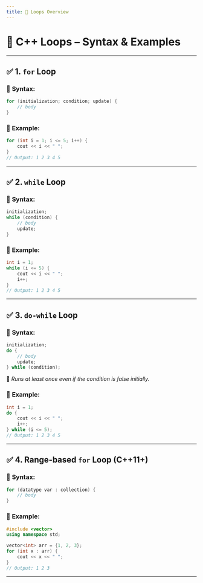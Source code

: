 ```yaml
---
title: 🔁 Loops Overview
---
```


# 🔁 C++ Loops – Syntax & Examples

---

## ✅ 1. `for` Loop

### 🔹 **Syntax**:
```cpp
for (initialization; condition; update) {
    // body
}
```

### 🔹 **Example**:
```cpp
for (int i = 1; i <= 5; i++) {
    cout << i << " ";
}
// Output: 1 2 3 4 5
```

---

## ✅ 2. `while` Loop

### 🔹 **Syntax**:
```cpp
initialization;
while (condition) {
    // body
    update;
}
```

### 🔹 **Example**:
```cpp
int i = 1;
while (i <= 5) {
    cout << i << " ";
    i++;
}
// Output: 1 2 3 4 5
```

---

## ✅ 3. `do-while` Loop

### 🔹 **Syntax**:
```cpp
initialization;
do {
    // body
    update;
} while (condition);
```

📌 _Runs at least once even if the condition is false initially._

### 🔹 **Example**:
```cpp
int i = 1;
do {
    cout << i << " ";
    i++;
} while (i <= 5);
// Output: 1 2 3 4 5
```

---

## ✅ 4. Range-based `for` Loop (C++11+)

### 🔹 **Syntax**:
```cpp
for (datatype var : collection) {
    // body
}
```

### 🔹 **Example**:
```cpp
#include <vector>
using namespace std;

vector<int> arr = {1, 2, 3};
for (int x : arr) {
    cout << x << " ";
}
// Output: 1 2 3
```

---